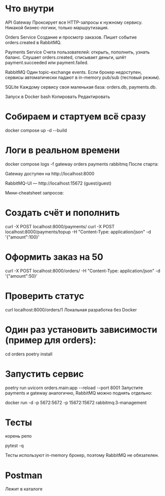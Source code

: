 # Что внутри
API Gateway
Проксирует все HTTP-запросы к нужному сервису.
Никакой бизнес-логики, только маршрутизация.

Orders Service
Создание и просмотр заказов.
Пишет событие orders.created в RabbitMQ.

Payments Service
Счета пользователей: открыть, пополнить, узнать баланс.
Слушает orders.created, списывает деньги, шлёт payment.succeeded или payment.failed.

RabbitMQ
Один topic-exchange events.
Если брокер недоступен, сервисы автоматически падают в in-memory pub/sub (тестовый режим).

SQLite
Каждому сервису своя маленькая база: orders.db, payments.db.

Запуск в Docker
bash
Копировать
Редактировать

# Cобираем и стартуем всё сразу
docker compose up -d --build

# Логи в реальном времени
docker compose logs -f gateway orders payments rabbitmq
После старта:

Gateway доступен на http://localhost:8000

RabbitMQ-UI — http://localhost:15672 (guest/guest)

Мини-cheatsheet запросов:

# Создать счёт и пополнить
curl -X POST localhost:8000/payments/
curl -X POST localhost:8000/payments/topup -H "Content-Type: application/json" -d '{"amount":100}'

# Оформить заказ на 50
curl -X POST localhost:8000/orders/ -H "Content-Type: application/json" -d '{"amount":50}'

# Проверить статус
curl localhost:8000/orders/1
Локальная разработка без Docker

# Один раз установить зависимости (пример для orders):
cd orders
poetry install

# Запустить сервис
poetry run uvicorn orders.main:app --reload --port 8001
Запустите payments и gateway аналогично, RabbitMQ можно поднять отдельно:

docker run -d -p 5672:5672 -p 15672:15672 rabbitmq:3-management

# Тесты
корень репо

pytest -q

Тесты используют in-memory брокер, поэтому RabbitMQ не обязателен.

# Postman

Лежит в каталоге
